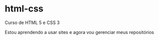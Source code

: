 # html-css
 Curso de HTML 5 e CSS 3

 Estou aprendendo a usar sites e agora vou gerenciar meus repositórios
